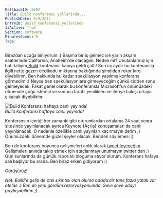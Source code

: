 ```yaml
---
FallbackID: 2692
Title: Build Konferansı yollarında...
PublishDate: 9/9/2011
EntryID: Build_Konferansi_yollarinda
IsActive: True
Section: software
MinutesSpent: 0
Tags: 
---
```

Birazdan uçağa biniyorum :) Başıma bir iş gelmez ise yarın akşam
saatlerinde California, Anaheim'de olacağım. Neden mi? Unutanlarınız
için hatırlatiyim,[Build](http://www.buildwindows.com/) konferansı
kapıya geldi çattı! Son üç aydır bu konferansla ilgili nette gezen
dedikodu miktarına baktığımda şimdiden rekor kırdı diyebilirim. Ben
hakkında bu kadar spekülasyon yapılmış konferans görmedim :) Neyse ben
spekülasyonlara girmeyeceğim çünkü cidden sonu gelmeyecek. Fakat genel
olarak bu konferansla Microsoft'un önümüzdeki dönemde çoğu istemci ve
sunucu taraflı yenilikleri ve ileriye bakışı ortaya çıkacak diyebilirim.

![Build Konferansı haftaya canlı
yayında!](http://cdn.daron.yondem.com/assets/2692/build_windows.jpg)\
*Build Konferansı haftaya canlı yayında!*

Konferansın içeriği her zamanki gibi oturumlardan ortalama 24 saat sonra
sitesinde yayınlanacak ayrıca Keynote (Açılış) konuşamaları da canlı
yayınlanacak. O nedenle özellikle canlı yayınları kaçırmayın derim ;)
Önümüzdeki dönemde güzel şeyler olacak. Benden söylemesi :)

Ben de konferans boyunca gelişmeleri anlık olarak
[tweet'leyeceğim](http://www.twitter.com/daronyondem).. Gelişmeleri
anında takip etmek için ataçlanmayı unutmayın twitter'dan :) Gün
sonlarında da günlük raporları bloguma atıyor olurum. Konferans hafaya
salı başlıyor bu arada. Ben biraz erken gidiyorum :)

Görüşürüz!

*Not: Build'e gelip de otel sıkıntısı olan olursa odada bir tane fazla
yatak var otelde :) Ben de yeni gördüm rezervasyonumda. Seve seve odayı
paylaşabilirim ;)*


